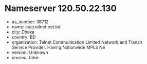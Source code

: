 # Nameserver 120.50.22.130

* as_number: 38712
* name: caip.telnet.net.bd.
* city: Dhaka
* country: BD
* organization: Telnet Communication Limited Network and Transit Service Provider. Having Nationwide MPLS Ne
* version: Unknown
* dnssec: false
